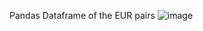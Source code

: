 Pandas Dataframe of the EUR pairs
![image](https://github.com/eliasgron1/Foreign-Exchange-Bot/assets/117897557/2c8451a0-c1b8-4d2a-a2f6-756b49b612de)

